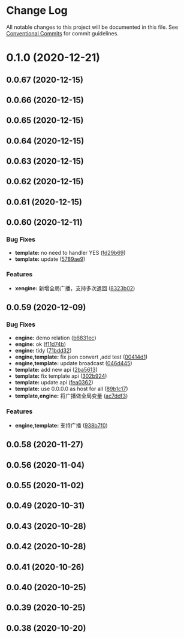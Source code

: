 # Change Log

All notable changes to this project will be documented in this file.
See [Conventional Commits](httpss://conventionalcommits.org) for commit guidelines.

# 0.1.0 (2020-12-21)



## 0.0.67 (2020-12-15)



## 0.0.66 (2020-12-15)



## 0.0.65 (2020-12-15)



## 0.0.64 (2020-12-15)



## 0.0.63 (2020-12-15)



## 0.0.62 (2020-12-15)



## 0.0.61 (2020-12-15)



## 0.0.60 (2020-12-11)


### Bug Fixes

* **template:** no need to handler YES ([fd29b69](httpss://github.com/zkty-team/monorepo/commit/fd29b697820353aa4f2ac73f99237fcad54a7a82))
* **template:** update ([5789ae9](httpss://github.com/zkty-team/monorepo/commit/5789ae9371323f62d87e7ac43c966c7b8a24b74c))


### Features

* **xengine:** 新增全局广播，支持多次返回 ([8323b02](httpss://github.com/zkty-team/monorepo/commit/8323b02e3778120cfedfbf8aed4007fae3226e4f))



## 0.0.59 (2020-12-09)


### Bug Fixes

* **engine:**  demo relation ([b6831ec](httpss://github.com/zkty-team/monorepo/commit/b6831ec5f5aa93e2057a435478c0221047c3c513))
* **engine:** ok ([f11d74b](httpss://github.com/zkty-team/monorepo/commit/f11d74bdd6cec4f05d181346ed0a3728c6d2bce2))
* **engine:** tidy ([71bdd32](httpss://github.com/zkty-team/monorepo/commit/71bdd32ab9790c1486ce176a485b5ab23fb4ad17))
* **engine,template:** fix json convert ,add test ([00414d1](httpss://github.com/zkty-team/monorepo/commit/00414d18b6144465a163cc626ed1192f66268fc0))
* **engine,template:** update broadcast ([046d445](httpss://github.com/zkty-team/monorepo/commit/046d445324d38545a280b0e8c2415a3809301e3c))
* **template:** add new api ([2ba5613](httpss://github.com/zkty-team/monorepo/commit/2ba561310dd5368b1ef374a3ed9613c0c78c5a16))
* **template:** fix template api ([302b924](httpss://github.com/zkty-team/monorepo/commit/302b924598dee6189c426e2fbd3f7e9b25ba3ddd))
* **template:** update api ([fea0362](httpss://github.com/zkty-team/monorepo/commit/fea03622d30b626a52eb3827d8c668d05e33558c))
* **template:** use 0.0.0.0 as host for all ([89b1c17](httpss://github.com/zkty-team/monorepo/commit/89b1c175ed4197eb6b5fb442c498d5ba7628ab11))
* **template,engine:** 将广播做全局变量 ([ac7ddf3](httpss://github.com/zkty-team/monorepo/commit/ac7ddf305ccdcd1c6b97ef342dcdc9ce49ae32d8))


### Features

* **engine,template:** 支持广播 ([938b7f0](httpss://github.com/zkty-team/monorepo/commit/938b7f03598414389a49016e8fbed1c479212f5b))



## 0.0.58 (2020-11-27)



## 0.0.56 (2020-11-04)



## 0.0.55 (2020-11-02)



## 0.0.49 (2020-10-31)



## 0.0.43 (2020-10-28)



## 0.0.42 (2020-10-28)



## 0.0.41 (2020-10-26)



## 0.0.40 (2020-10-25)



## 0.0.39 (2020-10-25)



## 0.0.38 (2020-10-20)
